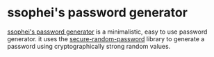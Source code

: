 # ssophei's password generator
[ssophei's password generator](http://ssophei.github.io) is a minimalistic, easy to use password generator. it uses the [secure-random-password](https://github.com/mkropat/secure-random-password) library to generate a password using cryptographically strong random values.
